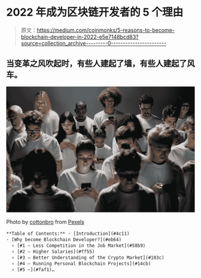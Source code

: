 # 2022 年成为区块链开发者的 5 个理由

> 原文：<https://medium.com/coinmonks/5-reasons-to-become-blockchain-developer-in-2022-e5e7148bcd83?source=collection_archive---------0----------------------->

## 当变革之风吹起时，有些人建起了墙，有些人建起了风车。

![](img/2ff7c087fb6bcf5d75d4d5f47cd4b66f.png)

Photo by [cottonbro](https://www.pexels.com/@cottonbro?utm_content=attributionCopyText&utm_medium=referral&utm_source=pexels) from [Pexels](https://www.pexels.com/photo/photo-of-people-engaged-on-their-phones-8088495/?utm_content=attributionCopyText&utm_medium=referral&utm_source=pexels)

```
**Table of Contents:** · [Introduction](#4c11)
· [Why become Blockchain Developer?](#eb64)
  ∘ [#1 — Less Competition in the Job Market](#58b9)
  ∘ [#2 — Higher Salaries](#ff55)
  ∘ [#3 — Better Understanding of the Crypto Market](#103c)
  ∘ [#4 — Running Personal Blockchain Projects](#14cb)
  ∘ [#5 —](#faf1)…
```